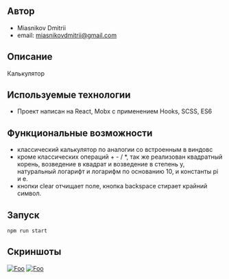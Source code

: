 
## Автор
- Miasnikov Dmitrii
- email: miasnikovdmitrii@gmail.com

## Описание
Калькулятор

## Используемые технологии
- Проект написан на React, Mobx с применением Hooks, SCSS, ES6

## Функциональные возможности
- классический калькулятор по аналогии со встроенным в виндовс
- кроме классических операций + - / *, так же реализован квадратный корень, возведение в квадрат и возведение в степень y, натуральный логарифт и логарифм по основанию 10, и константы pi и e.
- кнопки clear отчищает поле, кнопка backspace стирает крайний символ.

## Запуск
```npm run start```

## Скриншоты
[![Foo](./public/src/Screenshot_2.jpg)](скриншот)
[![Foo](./public/src/Screenshot_3.jpg)](скриншот)
